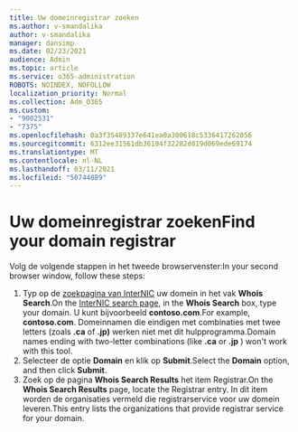 ```yaml
---
title: Uw domeinregistrar zoeken
ms.author: v-smandalika
author: v-smandalika
manager: dansimp
ms.date: 02/23/2021
audience: Admin
ms.topic: article
ms.service: o365-administration
ROBOTS: NOINDEX, NOFOLLOW
localization_priority: Normal
ms.collection: Adm_O365
ms.custom:
- "9002531"
- "7375"
ms.openlocfilehash: 0a3f35489337e641ea0a300618c5336417262056
ms.sourcegitcommit: 6312ee31561db36104f32282d019d069ede69174
ms.translationtype: MT
ms.contentlocale: nl-NL
ms.lasthandoff: 03/11/2021
ms.locfileid: "50744889"
---
```

# <a name="find-your-domain-registrar"></a><span data-ttu-id="c2de0-102">Uw domeinregistrar zoeken</span><span class="sxs-lookup"><span data-stu-id="c2de0-102">Find your domain registrar</span></span>

<span data-ttu-id="c2de0-103">Volg de volgende stappen in het tweede browservenster:</span><span class="sxs-lookup"><span data-stu-id="c2de0-103">In your second browser window, follow these steps:</span></span>

1. <span data-ttu-id="c2de0-104">Typ op de [zoekpagina van InterNIC](https://lookup.icann.org/) uw domein in het vak **Whois Search**.</span><span class="sxs-lookup"><span data-stu-id="c2de0-104">On the [InterNIC search page](https://lookup.icann.org/), in the **Whois Search** box, type your domain.</span></span> <span data-ttu-id="c2de0-105">U kunt bijvoorbeeld **contoso.com**.</span><span class="sxs-lookup"><span data-stu-id="c2de0-105">For example, **contoso.com**.</span></span> <span data-ttu-id="c2de0-106">Domeinnamen die eindigen met combinaties met twee letters (zoals **.ca** of **.jp)** werken niet met dit hulpprogramma.</span><span class="sxs-lookup"><span data-stu-id="c2de0-106">Domain names ending with two-letter combinations (like **.ca** or **.jp** ) won't work with this tool.</span></span>
2. <span data-ttu-id="c2de0-107">Selecteer de optie **Domain** en klik op **Submit**.</span><span class="sxs-lookup"><span data-stu-id="c2de0-107">Select the **Domain** option, and then click **Submit**.</span></span>
3. <span data-ttu-id="c2de0-108">Zoek op de pagina **Whois Search Results** het item Registrar.</span><span class="sxs-lookup"><span data-stu-id="c2de0-108">On the **Whois Search Results** page, locate the Registrar entry.</span></span> <span data-ttu-id="c2de0-109">In dit item worden de organisaties vermeld die registrarservice voor uw domein leveren.</span><span class="sxs-lookup"><span data-stu-id="c2de0-109">This entry lists the organizations that provide registrar service for your domain.</span></span>

